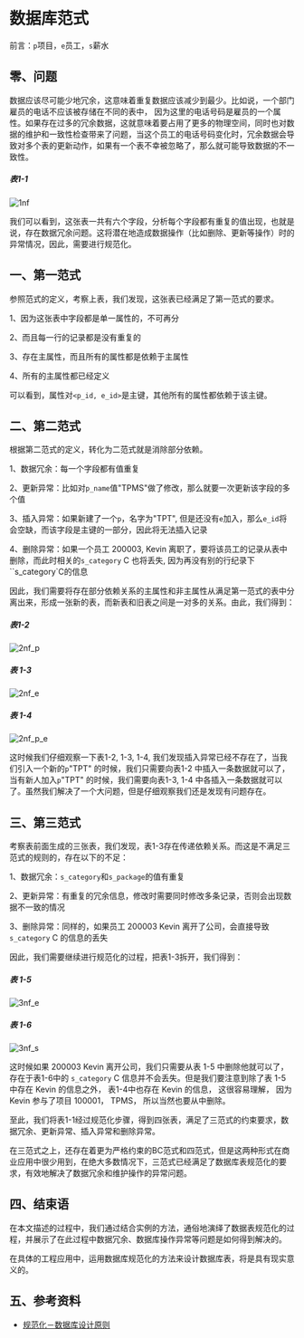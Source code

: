 # 数据库范式

前言：`p`项目，`e`员工，`s`薪水

## 零、问题

数据应该尽可能少地冗余，这意味着重复数据应该减少到最少。比如说，一个部门雇员的电话不应该被存储在不同的表中， 因为这里的电话号码是雇员的一个属性。如果存在过多的冗余数据，这就意味着要占用了更多的物理空间，同时也对数据的维护和一致性检查带来了问题，当这个员工的电话号码变化时，冗余数据会导致对多个表的更新动作，如果有一个表不幸被忽略了，那么就可能导致数据的不一致性。

##### 表1-1

![1nf](/Users/shengj/mac/php/noteBook/public/img/nf/1nf.jpg)

我们可以看到，这张表一共有六个字段，分析每个字段都有重复的值出现，也就是说，存在数据冗余问题。这将潜在地造成数据操作（比如删除、更新等操作）时的异常情况，因此，需要进行规范化。

## 一、第一范式

参照范式的定义，考察上表，我们发现，这张表已经满足了第一范式的要求。

1、因为这张表中字段都是单一属性的，不可再分

2、而且每一行的记录都是没有重复的

3、存在主属性，而且所有的属性都是依赖于主属性

4、所有的主属性都已经定义

可以看到，属性对`<p_id, e_id>`是主键，其他所有的属性都依赖于该主键。

## 二、第二范式

根据第二范式的定义，转化为二范式就是消除部分依赖。

1、数据冗余：每一个字段都有值重复

2、更新异常：比如对`p_name`值"TPMS"做了修改，那么就要一次更新该字段的多个值

3、插入异常：如果新建了一个`p`，名字为"TPT", 但是还没有`e`加入，那么`e_id`将会空缺，而该字段是主键的一部分，因此将无法插入记录

4、删除异常：如果一个员工 200003, Kevin 离职了，要将该员工的记录从表中删除，而此时相关的`s_category` C 也将丢失, 因为再没有别的行纪录下 ``s_category`C的信息

因此，我们需要将存在部分依赖关系的主属性和非主属性从满足第一范式的表中分离出来，形成一张新的表，而新表和旧表之间是一对多的关系。由此，我们得到：

##### 表1-2

![2nf_p](/Users/shengj/Desktop/2nf_p.jpg)

##### 表 1-3

![2nf_e](/Users/shengj/Desktop/2nf_e.jpg)

##### 表 1-4

![2nf_p_e](/Users/shengj/Desktop/2nf_p_e.jpg)

这时候我们仔细观察一下表1-2, 1-3, 1-4, 我们发现插入异常已经不存在了，当我们引入一个新的`p`"TPT" 的时候，我们只需要向表1-2 中插入一条数据就可以了， 当有新人加入`p`"TPT"  的时候，我们需要向表1-3, 1-4 中各插入一条数据就可以了。虽然我们解决了一个大问题，但是仔细观察我们还是发现有问题存在。

## 三、第三范式

考察表前面生成的三张表，我们发现，表1-3存在传递依赖关系。而这是不满足三范式的规则的，存在以下的不足：

1、数据冗余：`s_category`和`s_package`的值有重复

2、更新异常：有重复的冗余信息，修改时需要同时修改多条记录，否则会出现数据不一致的情况

3、删除异常：同样的，如果员工 200003 Kevin 离开了公司，会直接导致 `s_category` C 的信息的丢失

因此，我们需要继续进行规范化的过程，把表1-3拆开，我们得到：

##### 表 1-5

![3nf_e](/Users/shengj/Desktop/3nf_e.jpg)

##### 表 1-6

![3nf_s](/Users/shengj/Desktop/3nf_s.jpg)

这时候如果 200003 Kevin 离开公司，我们只需要从表 1-5 中删除他就可以了， 存在于表1-6中的 `s_category` C 信息并不会丢失。但是我们要注意到除了表 1-5 中存在 Kevin 的信息之外， 表1-4中也存在 Kevin 的信息， 这很容易理解， 因为 Kevin 参与了项目 100001， TPMS， 所以当然也要从中删除。

至此，我们将表1-1经过规范化步骤，得到四张表，满足了三范式的约束要求，数据冗余、更新异常、插入异常和删除异常。

在三范式之上，还存在着更为严格约束的BC范式和四范式，但是这两种形式在商业应用中很少用到，在绝大多数情况下，三范式已经满足了数据库表规范化的要求，有效地解决了数据冗余和维护操作的异常问题。

## 四、结束语

在本文描述的过程中，我们通过结合实例的方法，通俗地演绎了数据表规范化的过程，并展示了在此过程中数据冗余、数据库操作异常等问题是如何得到解决的。

在具体的工程应用中，运用数据库规范化的方法来设计数据库表，将是具有现实意义的。

## 五、参考资料

- [规范化－数据库设计原则](https://www.ibm.com/developerworks/cn/data/library/techarticles/dm-0605jiangt/index.html)